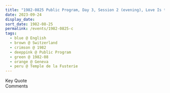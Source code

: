 ```yaml
---
title: "1982-0825 Public Program, Day 3, Session 2 (evening), Love Is the Solution, Temple de la Fusterie (Fusterie Temple), Place de la Fusterie, Geneva, Switzerland"
date: 2023-09-24
display_date: 
sort_date: 1982-08-25
permalink: /events/1982-0825-c
tags:
  - blue @ English
  - brown @ Switzerland
  - crimson @ 1982
  - deeppink @ Public Program
  - green @ 1982-08
  - orange @ Geneva
  - peru @ Temple de la Fusterie
---
```


<wave-list>
  <list-title color="green" width="75">Key Quote</list-title>
  <list-item color="BlanchedAlmond"  width="200"></list-item>
  <list-item color="Lavender"></list-item>
  <list-item color="BlanchedAlmond"></list-item>
</wave-list>

<br>

<wave-list>
  <list-title color="green" width="75">Comments</list-title>
  <list-item color="BlanchedAlmond"  width="200"></list-item>
  <list-item color="Lavender"></list-item>
  <list-item color="BlanchedAlmond"></list-item>
</wave-list>